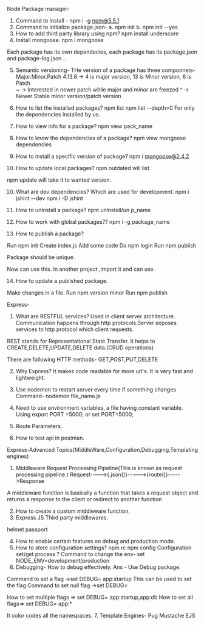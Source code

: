 Node Package manager-
1. Command to install - 
npm i -g npm@5.5.1
2. Command to initialize package.json- 
a. npm init
b. npm init --yes
3. How to add third party library using npm?
npm install underscore
4. Install mongoose.
npm i mongoose

Each package has its own dependecies, each package has its package.json and package-log.json ..

5. Semantic versioning-
THe version of a package has three componnets-
Major.Minor.Patch  4.13.6  -> 4 is major version, 13 is Minor version, 6 is Patch  
~ -> Interested in newer patch while major and minor are freezed
^ -> Newer Stable minor version/patch version

5. How to list the installed packages?
npm list
npm list --depth=0 For only the dependencies installed by us.

6. How to view info for a package?
npm view pack_name

7. How to know the dependencies of a package?
npm view mongoose dependencies

8. How to  install a specific version of package?
npm i mongoose@2.4.2

9. How to update local packages?
npm outdated will list.

npm update will take it to wanted version.

10. What are dev dependencies? Which are used for development.
npm i jshint --dev
npm i -D jshint

11. How to uninstall a package?
npm uninstall/un p_name

12. How to work with global packages??
npm i -g package_name

13. How to publish a package?

Run npm init
Create index.js
Add some code
Do npm login
Run npm publish


Package should be unique.

Now can use this.
In another project ,import it and can use.

14. How to update a published package.

Make changes in a file.
Run npm version minor
Run npm publish

Express-

1. What are RESTFUL services?
Used in client server architecture.
Communication happens through http protocols.Server exposes services to http protocol which client requests.

REST stands for Representational State Transfer.
It helps to CREATE,DELETE,UPDATE,DELETE data.(CRUD operations)


There are following HTTP methods-
GET,POST,PUT,DELETE


2. Why Express?
It makes code readable for more url's.
It is very fast and lightweight.
3. Use nodemon to restart server every time if something changes
Command- nodemon file_name.js
4. Need to use environment variables, a file having constant variable.
Using export PORT =5000; or set PORT=5000;

5. Route Parameters.
6. How to test api in postman.


Express-Advanced Topics(MiddleWare,Configuration,Debugging,Templating engines)
1. Middleware 
    Request Processing Pipeline(This is known as request processing pipeline.)
Request---->{.json()}----->{route()}----->Response

A middleware function is basically a function that takes a request object and returns a response to the client or redirect to another function

2. How to create a custom middleware function.
3. Express JS Third party middlewares.

helmet 
passport

4. How to enable certain features on debug and production mode.
5. How to store configuration settings?
npm rc
npm config
Configuration set/get process ?
Command to change the env- set NODE_ENV=development/production
6. Debugging-
How to debug effectively.
Ans - Use Debug package.


Command to set a flag ->set DEBUG= app:startup This can be used to set the flag
Command to set null flag ->set DEBUG=

How to set multiple flags => set DEBUG= app:startup,app:db
How to set all flags=> set DEBUG= app:*

It color codes all the namespaces.
7. Template Engines-
Pug
Mustache
EJS
